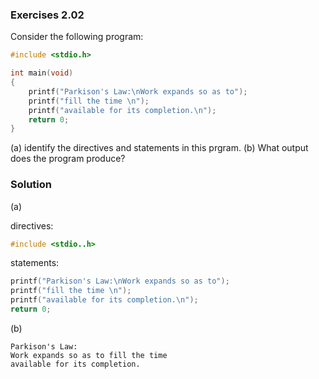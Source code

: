 ### Exercises 2.02

Consider the following program:

```c
#include <stdio.h>

int main(void)
{
    printf("Parkison's Law:\nWork expands so as to");
    printf("fill the time \n");
    printf("available for its completion.\n");
    return 0;
}
```

(a) identify the directives and statements in this prgram.
(b) What output does the program produce?

### Solution

(a)  

directives: 
```c
#include <stdio..h>
```

statements: 
```c
printf("Parkison's Law:\nWork expands so as to");
printf("fill the time \n");
printf("available for its completion.\n");
return 0;
```  
  
(b)  
```
Parkison's Law:  
Work expands so as to fill the time  
available for its completion.  
```
